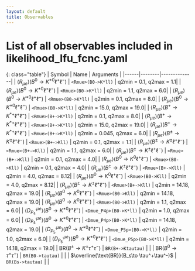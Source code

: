 ```yaml
---
layout: default
title: Observables
---
```


# List of all observables included in likelihood_lfu_fcnc.yaml

{: class="table"}
| Symbol | Name | Arguments |
|------|--------|--------------|
| $\langle R_{\mu e} \rangle(B^0\to K^{\ast 0}\ell^+\ell^-)$ | `<Rmue>(B0->K*ll)` | q2min = 0.1, q2max = 1.1|
| $\langle R_{\mu e} \rangle(B^0\to K^{\ast 0}\ell^+\ell^-)$ | `<Rmue>(B0->K*ll)` | q2min = 1.1, q2max = 6.0|
| $\langle R_{\mu e} \rangle(B^0\to K^{\ast 0}\ell^+\ell^-)$ | `<Rmue>(B0->K*ll)` | q2min = 0.1, q2max = 8.0|
| $\langle R_{\mu e} \rangle(B^0\to K^{\ast 0}\ell^+\ell^-)$ | `<Rmue>(B0->K*ll)` | q2min = 15.0, q2max = 19.0|
| $\langle R_{\mu e} \rangle(B^+\to K^{\ast +}\ell^+\ell^-)$ | `<Rmue>(B+->K*ll)` | q2min = 0.1, q2max = 8.0|
| $\langle R_{\mu e} \rangle(B^+\to K^{\ast +}\ell^+\ell^-)$ | `<Rmue>(B+->K*ll)` | q2min = 15.0, q2max = 19.0|
| $\langle R_{\mu e} \rangle(B^+\to K^{\ast +}\ell^+\ell^-)$ | `<Rmue>(B+->K*ll)` | q2min = 0.045, q2max = 6.0|
| $\langle R_{\mu e} \rangle(B^\pm\to K^\pm \ell^+\ell^-)$ | `<Rmue>(B+->Kll)` | q2min = 0.1, q2max = 1.1|
| $\langle R_{\mu e} \rangle(B^\pm\to K^\pm \ell^+\ell^-)$ | `<Rmue>(B+->Kll)` | q2min = 1.1, q2max = 6.0|
| $\langle R_{\mu e} \rangle(B^\pm\to K^\pm \ell^+\ell^-)$ | `<Rmue>(B+->Kll)` | q2min = 0.1, q2max = 4.0|
| $\langle R_{\mu e} \rangle(B^0\to K^0\ell^+\ell^-)$ | `<Rmue>(B0->Kll)` | q2min = 0.1, q2max = 4.0|
| $\langle R_{\mu e} \rangle(B^\pm\to K^\pm \ell^+\ell^-)$ | `<Rmue>(B+->Kll)` | q2min = 4.0, q2max = 8.12|
| $\langle R_{\mu e} \rangle(B^0\to K^0\ell^+\ell^-)$ | `<Rmue>(B0->Kll)` | q2min = 4.0, q2max = 8.12|
| $\langle R_{\mu e} \rangle(B^\pm\to K^\pm \ell^+\ell^-)$ | `<Rmue>(B+->Kll)` | q2min = 14.18, q2max = 19.0|
| $\langle R_{\mu e} \rangle(B^0\to K^0\ell^+\ell^-)$ | `<Rmue>(B0->Kll)` | q2min = 14.18, q2max = 19.0|
| $\langle R_{\mu e} \rangle(B^0\to K^0\ell^+\ell^-)$ | `<Rmue>(B0->Kll)` | q2min = 1.1, q2max = 6.0|
| $\langle D_{P_4^\prime}^{\mu e} \rangle(B^0\to K^{\ast 0}\ell^+\ell^-)$ | `<Dmue_P4p>(B0->K*ll)` | q2min = 1.0, q2max = 6.0|
| $\langle D_{P_4^\prime}^{\mu e} \rangle(B^0\to K^{\ast 0}\ell^+\ell^-)$ | `<Dmue_P4p>(B0->K*ll)` | q2min = 14.18, q2max = 19.0|
| $\langle D_{P_5^\prime}^{\mu e} \rangle(B^0\to K^{\ast 0}\ell^+\ell^-)$ | `<Dmue_P5p>(B0->K*ll)` | q2min = 1.0, q2max = 6.0|
| $\langle D_{P_5^\prime}^{\mu e} \rangle(B^0\to K^{\ast 0}\ell^+\ell^-)$ | `<Dmue_P5p>(B0->K*ll)` | q2min = 14.18, q2max = 19.0|
| $\text{BR}(B^\pm\to K^\pm \tau^+\tau^-)$ | `BR(B+->Ktautau)` | |
| $\text{BR}(B^0\to \tau^+\tau^-)$ | `BR(B0->tautau)` | |
| $\overline{\text{BR}}(B_s\to \tau^+\tau^-)$ | `BR(Bs->tautau)` | |
